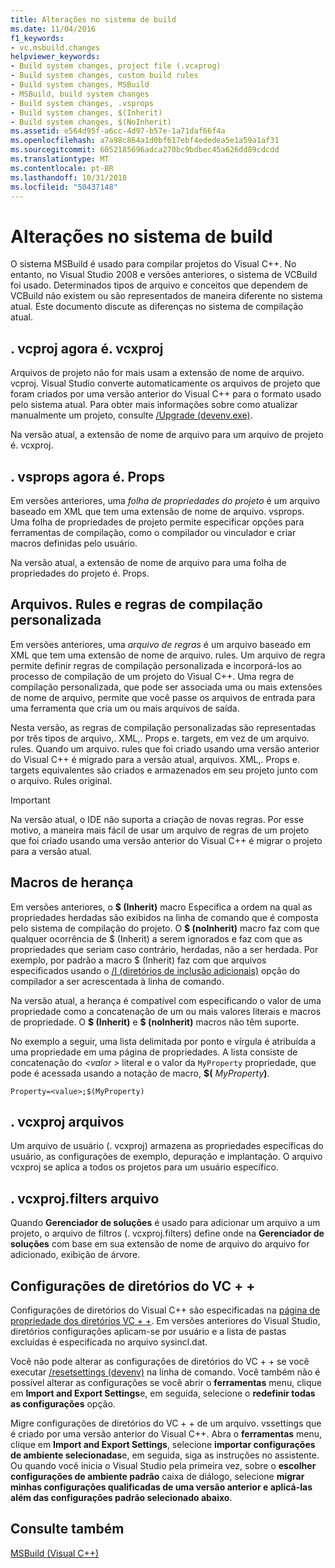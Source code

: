 ```yaml
---
title: Alterações no sistema de build
ms.date: 11/04/2016
f1_keywords:
- vc.msbuild.changes
helpviewer_keywords:
- Build system changes, project file (.vcxprog)
- Build system changes, custom build rules
- Build system changes, MSBuild
- MSBuild, build system changes
- Build system changes, .vsprops
- Build system changes, $(Inherit)
- Build system changes, $(NoInherit)
ms.assetid: e564d95f-a6cc-4d97-b57e-1a71daf66f4a
ms.openlocfilehash: a7a98c864a1d0bf617ebf4ededea5e1a59a1af31
ms.sourcegitcommit: 6052185696adca270bc9bdbec45a626dd89cdcdd
ms.translationtype: MT
ms.contentlocale: pt-BR
ms.lasthandoff: 10/31/2018
ms.locfileid: "50437148"
---
```

# <a name="build-system-changes"></a>Alterações no sistema de build

O sistema MSBuild é usado para compilar projetos do Visual C++. No entanto, no Visual Studio 2008 e versões anteriores, o sistema de VCBuild foi usado. Determinados tipos de arquivo e conceitos que dependem de VCBuild não existem ou são representados de maneira diferente no sistema atual. Este documento discute as diferenças no sistema de compilação atual.

## <a name="vcproj-is-now-vcxproj"></a>. vcproj agora é. vcxproj

Arquivos de projeto não for mais usam a extensão de nome de arquivo. vcproj. Visual Studio converte automaticamente os arquivos de projeto que foram criados por uma versão anterior do Visual C++ para o formato usado pelo sistema atual. Para obter mais informações sobre como atualizar manualmente um projeto, consulte [/Upgrade (devenv.exe)](/visualstudio/ide/reference/upgrade-devenv-exe).

Na versão atual, a extensão de nome de arquivo para um arquivo de projeto é. vcxproj.

## <a name="vsprops-is-now-props"></a>. vsprops agora é. Props

Em versões anteriores, uma *folha de propriedades do projeto* é um arquivo baseado em XML que tem uma extensão de nome de arquivo. vsprops. Uma folha de propriedades de projeto permite especificar opções para ferramentas de compilação, como o compilador ou vinculador e criar macros definidas pelo usuário.

Na versão atual, a extensão de nome de arquivo para uma folha de propriedades do projeto é. Props.

## <a name="custom-build-rules-and-rules-files"></a>Arquivos. Rules e regras de compilação personalizada

Em versões anteriores, uma *arquivo de regras* é um arquivo baseado em XML que tem uma extensão de nome de arquivo. rules. Um arquivo de regra permite definir regras de compilação personalizada e incorporá-los ao processo de compilação de um projeto do Visual C++. Uma regra de compilação personalizada, que pode ser associada uma ou mais extensões de nome de arquivo, permite que você passe os arquivos de entrada para uma ferramenta que cria um ou mais arquivos de saída.

Nesta versão, as regras de compilação personalizadas são representadas por três tipos de arquivo,. XML,. Props e. targets, em vez de um arquivo. rules. Quando um arquivo. rules que foi criado usando uma versão anterior do Visual C++ é migrado para a versão atual, arquivos. XML,. Props e. targets equivalentes são criados e armazenados em seu projeto junto com o arquivo. Rules original.

> [!IMPORTANT]
>  Na versão atual, o IDE não suporta a criação de novas regras. Por esse motivo, a maneira mais fácil de usar um arquivo de regras de um projeto que foi criado usando uma versão anterior do Visual C++ é migrar o projeto para a versão atual.

## <a name="inheritance-macros"></a>Macros de herança

Em versões anteriores, o **$ (Inherit)** macro Especifica a ordem na qual as propriedades herdadas são exibidos na linha de comando que é composta pelo sistema de compilação do projeto. O **$ (noInherit)** macro faz com que qualquer ocorrência de $ (Inherit) a serem ignorados e faz com que as propriedades que seriam caso contrário, herdadas, não a ser herdada. Por exemplo, por padrão a macro $ (Inherit) faz com que arquivos especificados usando o [/I (diretórios de inclusão adicionais)](../build/reference/i-additional-include-directories.md) opção do compilador a ser acrescentada à linha de comando.

Na versão atual, a herança é compatível com especificando o valor de uma propriedade como a concatenação de um ou mais valores literais e macros de propriedade. O **$ (Inherit)** e **$ (noInherit)** macros não têm suporte.

No exemplo a seguir, uma lista delimitada por ponto e vírgula é atribuída a uma propriedade em uma página de propriedades. A lista consiste de concatenação do  *\<valor >* literal e o valor da `MyProperty` propriedade, que pode é acessada usando a notação de macro, **$(**  <em>MyProperty</em>**)**.

```
Property=<value>;$(MyProperty)
```

## <a name="vcxprojuser-files"></a>. vcxproj arquivos

Um arquivo de usuário (. vcxproj) armazena as propriedades específicas do usuário, as configurações de exemplo, depuração e implantação. O arquivo vcxproj se aplica a todos os projetos para um usuário específico.

## <a name="vcxprojfilters-file"></a>. vcxproj.filters arquivo

Quando **Gerenciador de soluções** é usado para adicionar um arquivo a um projeto, o arquivo de filtros (. vcxproj.filters) define onde na **Gerenciador de soluções** com base em sua extensão de nome de arquivo do arquivo for adicionado, exibição de árvore.

## <a name="vc-directories-settings"></a>Configurações de diretórios do VC + +

Configurações de diretórios do Visual C++ são especificadas na [página de propriedade dos diretórios VC + +](../ide/vcpp-directories-property-page.md). Em versões anteriores do Visual Studio, diretórios configurações aplicam-se por usuário e a lista de pastas excluídas é especificada no arquivo sysincl.dat.

Você não pode alterar as configurações de diretórios do VC + + se você executar [/resetsettings (devenv)](/visualstudio/ide/reference/resetsettings-devenv-exe) na linha de comando. Você também não é possível alterar as configurações se você abrir o **ferramentas** menu, clique em **Import and Export Settings**e, em seguida, selecione o **redefinir todas as configurações** opção.

Migre configurações de diretórios do VC + + de um arquivo. vssettings que é criado por uma versão anterior do Visual C++. Abra o **ferramentas** menu, clique em **Import and Export Settings**, selecione **importar configurações de ambiente selecionadas**e, em seguida, siga as instruções no assistente. Ou quando você inicia o Visual Studio pela primeira vez, sobre o **escolher configurações de ambiente padrão** caixa de diálogo, selecione **migrar minhas configurações qualificadas de uma versão anterior e aplicá-las além das configurações padrão selecionado abaixo**.

## <a name="see-also"></a>Consulte também

[MSBuild (Visual C++)](../build/msbuild-visual-cpp.md)